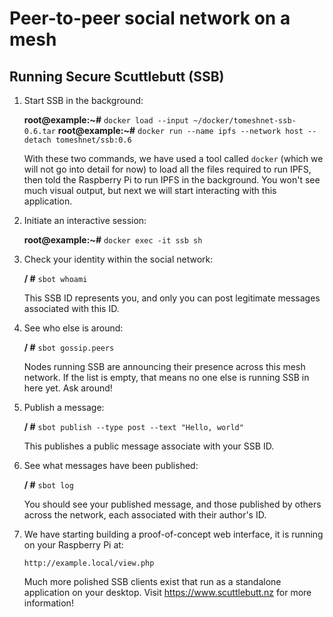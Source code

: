 Peer-to-peer social network on a mesh
=====================================

## Running Secure Scuttlebutt (SSB)

1. Start SSB in the background:

    **root@example:~#** `docker load --input ~/docker/tomeshnet-ssb-0.6.tar`
    **root@example:~#** `docker run --name ipfs --network host --detach tomeshnet/ssb:0.6`

    With these two commands, we have used a tool called `docker` (which we will not go into detail for now) to load all the files required to run IPFS, then told the Raspberry Pi to run IPFS in the background. You won't see much visual output, but next we will start interacting with this application.

1. Initiate an interactive session:

    **root@example:~#** `docker exec -it ssb sh`

1. Check your identity within the social network:

    **/ #** `sbot whoami`

    This SSB ID represents you, and only you can post legitimate messages associated with this ID.

1. See who else is around:

    **/ #** `sbot gossip.peers`

    Nodes running SSB are announcing their presence across this mesh network. If the list is empty, that means no one else is running SSB in here yet. Ask around!

1. Publish a message:

    **/ #** `sbot publish --type post --text "Hello, world"`

    This publishes a public message associate with your SSB ID.

1. See what messages have been published:

    **/ #** `sbot log`

    You should see your published message, and those published by others across the network, each associated with their author's ID.

1. We have starting building a proof-of-concept web interface, it is running on your Raspberry Pi at:

    `http://example.local/view.php`

    Much more polished SSB clients exist that run as a standalone application on your desktop. Visit https://www.scuttlebutt.nz for more information!